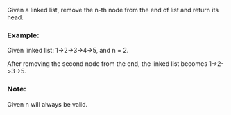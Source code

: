 Given a linked list, remove the n-th node from the end of list and return its head.

### Example:

Given linked list: 1->2->3->4->5, and n = 2.

After removing the second node from the end, the linked list becomes 1->2->3->5.

### Note:

Given n will always be valid.
